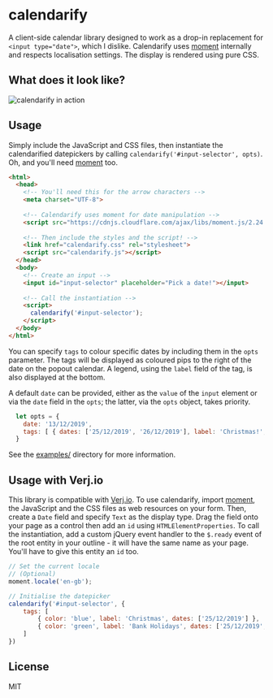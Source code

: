 # calendarify

A client-side calendar library designed to work as a drop-in replacement for `<input type="date">`, which I dislike. Calendarify uses [moment](https://momentjs.com/) internally and respects localisation settings. The display is rendered using pure CSS.

## What does it look like?

![calendarify in action](https://i.imgur.com/nn28Cz0.png)

## Usage

Simply include the JavaScript and CSS files, then instantiate the calendarified datepickers by calling `calendarify('#input-selector', opts)`. Oh, and you'll need [moment](https://momentjs.com/) too.

```html
<html>
  <head>
    <!-- You'll need this for the arrow characters -->
    <meta charset="UTF-8">
    
    <!-- Calendarify uses moment for date manipulation -->
    <script src="https://cdnjs.cloudflare.com/ajax/libs/moment.js/2.24.0/moment.min.js"></script>
    
    <!-- Then include the styles and the script! -->
    <link href="calendarify.css" rel="stylesheet">
    <script src="calendarify.js"></script>
  </head>
  <body>
    <!-- Create an input -->
    <input id="input-selector" placeholder="Pick a date!"></input>
    
    <!-- Call the instantiation -->
    <script>
      calendarify('#input-selector');
    </script>
  </body>
</html>
```

You can specify `tags` to colour specific dates by including them in the `opts` parameter. The tags will be displayed as coloured pips to the right of the date on the popout calendar. A legend, using the `label` field of the tag, is also displayed at the bottom.

A default `date` can be provided, either as the `value` of the `input` element or via the `date` field in the `opts`; the latter, via the `opts` object, takes priority.

```js
  let opts = {
    date: '13/12/2019',
    tags: [ { dates: ['25/12/2019', '26/12/2019'], label: 'Christmas!', color: 'red' } ]
  }
```

See the [examples/](examples) directory for more information.

## Usage with Verj.io

This library is compatible with [Verj.io](https://verj.io/). To use calendarify, import [moment](https://momentjs.com/), the JavaScript and the CSS files as web resources on your form. Then, create a `Date` field and specify `Text` as the display type. Drag the field onto your page as a control then add an `id` using `HTMLElementProperties`. To call the instantiation, add a custom jQuery event handler to the `$.ready` event of the root entity in your outline - it will have the same name as your page. You'll have to give this entity an `id` too.

```js
// Set the current locale
// (Optional)
moment.locale('en-gb');

// Initialise the datepicker
calendarify('#input-selector', {
	tags: [
		{ color: 'blue', label: 'Christmas', dates: ['25/12/2019'] },
		{ color: 'green', label: 'Bank Holidays', dates: ['25/12/2019', '26/12/2019', '01/01/2020'] }
	]
})
```

## License

MIT
